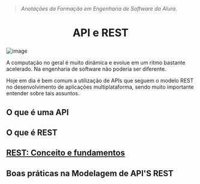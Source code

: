 > *Anotações da Formação em Engenharia de Software da Alura.*

<h1 align="center">
  API e REST

###

![image](https://github.com/AndreCoutinhom/api_rest_study/assets/91290799/777dae18-df07-488c-bd13-a619791eafc8)


  
</h1>

A computação no geral é muito dinâmica e evolue em um ritmo bastante acelerado. Na engenharia de software não poderia ser diferente.  

Hoje em dia é bem comum a utilização de APIs que seguem o modelo REST no desenvolvimento de aplicações multiplataforma, sendo muito importante entender sobre tais assuntos.

## O que é uma API

## O que é REST

## [REST: Conceito e fundamentos](https://www.alura.com.br/artigos/rest-conceito-e-fundamentos?_gl=1*1l5jqb3*_ga*ODM1Nzk2OTUyLjE2OTgzNDc1Mjk.*_ga_1EPWSW3PCS*MTcwMzAyMzMwOC4xMDIuMC4xNzAzMDIzMzA4LjAuMC4w*_fplc*NVUzUzlBYVhTREVxS3ZJR1V1VkNneEFoSFJqZmVDeVU3dXYlMkJ5WE9tb2lvcmNnV0F4akdScjJzeTFUcmVEZnhiSXpmaE5FM0N3T0cxZjUyZk0lMkJiYnBrSzBBYjhyMktFR1ZvNWNQQWZIcHl6OGVLMW91d2FEQUxFdHA5ZDB1QSUzRCUzRA..)

## Boas práticas na Modelagem de API'S REST
